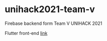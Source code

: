 # unihack2021-team-v
Firebase backend form Team V UNIHACK 2021

Flutter front-end [link](https://github.com/verbal-noun/unihack-2021-frontend)
